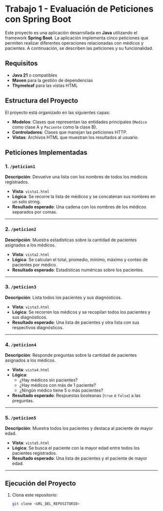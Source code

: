 # Trabajo 1 - Evaluación de Peticiones con Spring Boot

Este proyecto es una aplicación desarrollada en **Java** utilizando el framework **Spring Boot**. La aplicación implementa cinco peticiones que permiten realizar diferentes operaciones relacionadas con médicos y pacientes. A continuación, se describen las peticiones y su funcionalidad.

## Requisitos
- **Java 21** o compatibles
- **Maven** para la gestión de dependencias
- **Thymeleaf** para las vistas HTML

## Estructura del Proyecto
El proyecto está organizado en las siguientes capas:
- **Modelos**: Clases que representan las entidades principales (`Medico` como clase A y `Paciente` como la clase B).
- **Controladores**: Clases que manejan las peticiones HTTP.
- **Vistas**: Archivos HTML que muestran los resultados al usuario.

## Peticiones Implementadas

### 1. `/peticion1`
**Descripción**: Devuelve una lista con los nombres de todos los médicos registrados.

- **Vista**: `vista1.html`
- **Lógica**: Se recorre la lista de médicos y se concatenan sus nombres en un solo string.
- **Resultado esperado**: Una cadena con los nombres de los médicos separados por comas.

---

### 2. `/peticion2`
**Descripción**: Muestra estadísticas sobre la cantidad de pacientes asignados a los médicos.

- **Vista**: `vista2.html`
- **Lógica**: Se calculan el total, promedio, mínimo, máximo y conteo de pacientes por médico.
- **Resultado esperado**: Estadísticas numéricas sobre los pacientes.

---

### 3. `/peticion3`
**Descripción**: Lista todos los pacientes y sus diagnósticos.

- **Vista**: `vista3.html`
- **Lógica**: Se recorren los médicos y se recopilan todos los pacientes y sus diagnósticos.
- **Resultado esperado**: Una lista de pacientes y otra lista con sus respectivos diagnósticos.

---

### 4. `/peticion4`
**Descripción**: Responde preguntas sobre la cantidad de pacientes asignados a los médicos.

- **Vista**: `vista4.html`
- **Lógica**:
  - ¿Hay médicos sin pacientes?
  - ¿Hay médicos con más de 1 paciente?
  - ¿Ningún médico tiene 5 o más pacientes?
- **Resultado esperado**: Respuestas booleanas (`true` o `false`) a las preguntas.

---

### 5. `/peticion5`
**Descripción**: Muestra todos los pacientes y destaca al paciente de mayor edad.

- **Vista**: `vista5.html`
- **Lógica**: Se busca el paciente con la mayor edad entre todos los pacientes registrados.
- **Resultado esperado**: Una lista de pacientes y el paciente de mayor edad.

---

## Ejecución del Proyecto
1. Clona este repositorio:
   ```bash
   git clone <URL_DEL_REPOSITORIO>